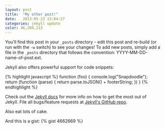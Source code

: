 ```yaml
---
layout: post
title:  "My other post!"
date:   2013-05-23 13:04:27
categories: jekyll update
color: 46,204,113
---
```


You'll find this post in your `_posts` directory - edit this post and re-build (or run with the `-w` switch) to see your changes!
To add new posts, simply add a file in the `_posts` directory that follows the convention: YYYY-MM-DD-name-of-post.ext.

Jekyll also offers powerful support for code snippets:

{% highlight javascript %}
function (foo) {
  console.log("Snapdoodle");
  return (function (parse) {
    return parse.toJSON() + footerString;
  })
}
{% endhighlight %}

Check out the [Jekyll docs][jekyll] for more info on how to get the most out of Jekyll. File all bugs/feature requests at [Jekyll's GitHub repo][jekyll-gh].

Also eat lots of cake.

And this is a gist:
{% gist 4662669 %}

[jekyll-gh]: https://github.com/mojombo/jekyll
[jekyll]:    http://jekyllrb.com
